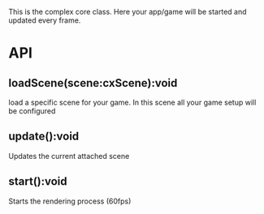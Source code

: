 This is the complex core class. Here your app/game will be started and updated every frame.

# API

## loadScene(scene:cxScene):void

load a specific scene for your game. In this scene all your game setup will be configured

## update():void

Updates the current attached scene

## start():void

Starts the rendering process (60fps)